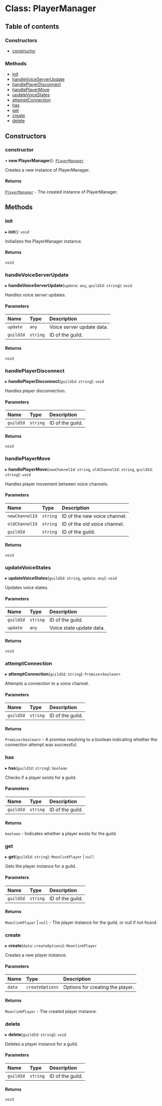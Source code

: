 # Class: PlayerManager

## Table of contents

### Constructors

- [constructor](PlayerManager.md#constructor)

### Methods

- [init](PlayerManager.md#init)
- [handleVoiceServerUpdate](PlayerManager.md#handlevoiceserverupdate)
- [handlePlayerDisconnect](PlayerManager.md#handleplayerdisconnect)
- [handlePlayerMove](PlayerManager.md#handleplayermove)
- [updateVoiceStates](PlayerManager.md#updatevoicestates)
- [attemptConnection](PlayerManager.md#attemptconnection)
- [has](PlayerManager.md#has)
- [get](PlayerManager.md#get)
- [create](PlayerManager.md#create)
- [delete](PlayerManager.md#delete)

## Constructors

### constructor

• **new PlayerManager**(): [`PlayerManager`](PlayerManager.md)

Creates a new instance of PlayerManager.

#### Returns

[`PlayerManager`](PlayerManager.md) - The created instance of PlayerManager.

## Methods

### init

▸ **init**(): `void`

Initializes the PlayerManager instance.

#### Returns

`void`

### handleVoiceServerUpdate

▸ **handleVoiceServerUpdate**(`update`: `any`, `guildId`: `string`): `void`

Handles voice server updates.

#### Parameters

| Name | Type | Description |
| :------ | :------ | :------ |
| `update` | `any` | Voice server update data. |
| `guildId` | `string` | ID of the guild. |

#### Returns

`void`

### handlePlayerDisconnect

▸ **handlePlayerDisconnect**(`guildId`: `string`): `void`

Handles player disconnection.

#### Parameters

| Name | Type | Description |
| :------ | :------ | :------ |
| `guildId` | `string` | ID of the guild. |

#### Returns

`void`

### handlePlayerMove

▸ **handlePlayerMove**(`newChannelId`: `string`, `oldChannelId`: `string`, `guildId`: `string`): `void`

Handles player movement between voice channels.

#### Parameters

| Name | Type | Description |
| :------ | :------ | :------ |
| `newChannelId` | `string` | ID of the new voice channel. |
| `oldChannelId` | `string` | ID of the old voice channel. |
| `guildId` | `string` | ID of the guild. |

#### Returns

`void`

### updateVoiceStates

▸ **updateVoiceStates**(`guildId`: `string`, `update`: `any`): `void`

Updates voice states.

#### Parameters

| Name | Type | Description |
| :------ | :------ | :------ |
| `guildId` | `string` | ID of the guild. |
| `update` | `any` | Voice state update data. |

#### Returns

`void`

### attemptConnection

▸ **attemptConnection**(`guildId`: `string`): `Promise`<`boolean`>

Attempts a connection to a voice channel.

#### Parameters

| Name | Type | Description |
| :------ | :------ | :------ |
| `guildId` | `string` | ID of the guild. |

#### Returns

`Promise`<`boolean`> - A promise resolving to a boolean indicating whether the connection attempt was successful.

### has

▸ **has**(`guildId`: `string`): `boolean`

Checks if a player exists for a guild.

#### Parameters

| Name | Type | Description |
| :------ | :------ | :------ |
| `guildId` | `string` | ID of the guild. |

#### Returns

`boolean` - Indicates whether a player exists for the guild.

### get

▸ **get**(`guildId`: `string`): `MoonlinkPlayer` | `null`

Gets the player instance for a guild.

#### Parameters

| Name | Type | Description |
| :------ | :------ | :------ |
| `guildId` | `string` | ID of the guild. |

#### Returns

`MoonlinkPlayer` | `null` - The player instance for the guild, or null if not found.

### create

▸ **create**(`data`: `createOptions`): `MoonlinkPlayer`

Creates a new player instance.

#### Parameters

| Name | Type | Description |
| :------ | :------ | :------ |
| `data` | `createOptions` | Options for creating the player. |

#### Returns

`MoonlinkPlayer` - The created player instance.

### delete

▸ **delete**(`guildId`: `string`): `void`

Deletes a player instance for a guild.

#### Parameters

| Name | Type | Description |
| :------ | :------ | :------ |
| `guildId` | `string` | ID of the guild. |

#### Returns

`void`
